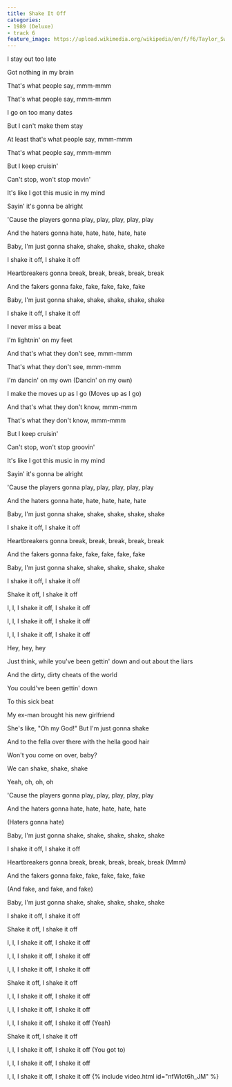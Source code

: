 ```yaml
---
title: Shake It Off
categories:
- 1989 (Deluxe)
- track 6
feature_image: https://upload.wikimedia.org/wikipedia/en/f/f6/Taylor_Swift_-_1989.png
--- 
```

I stay out too late

Got nothing in my brain

That's what people say, mmm-mmm

That's what people say, mmm-mmm

I go on too many dates

But I can't make them stay

At least that's what people say, mmm-mmm

That's what people say, mmm-mmm

But I keep cruisin'

Can't stop, won't stop movin'

It's like I got this music in my mind

Sayin' it's gonna be alright

'Cause the players gonna play, play, play, play, play

And the haters gonna hate, hate, hate, hate, hate

Baby, I'm just gonna shake, shake, shake, shake, shake

I shake it off, I shake it off

Heartbreakers gonna break, break, break, break, break

And the fakers gonna fake, fake, fake, fake, fake

Baby, I'm just gonna shake, shake, shake, shake, shake

I shake it off, I shake it off

I never miss a beat

I'm lightnin' on my feet

And that's what they don't see, mmm-mmm

That's what they don't see, mmm-mmm

I'm dancin' on my own (Dancin' on my own)

I make the moves up as I go (Moves up as I go)

And that's what they don't know, mmm-mmm

That's what they don't know, mmm-mmm

But I keep cruisin'

Can't stop, won't stop groovin'

It's like I got this music in my mind

Sayin' it's gonna be alright

'Cause the players gonna play, play, play, play, play

And the haters gonna hate, hate, hate, hate, hate

Baby, I'm just gonna shake, shake, shake, shake, shake

I shake it off, I shake it off

Heartbreakers gonna break, break, break, break, break

And the fakers gonna fake, fake, fake, fake, fake

Baby, I'm just gonna shake, shake, shake, shake, shake

I shake it off, I shake it off

Shake it off, I shake it off

I, I, I shake it off, I shake it off

I, I, I shake it off, I shake it off

I, I, I shake it off, I shake it off

Hey, hey, hey

Just think, while you've been gettin' down and out about the liars

And the dirty, dirty cheats of the world

You could've been gettin' down

To this sick beat

My ex-man brought his new girlfriend

She's like, "Oh my God!" But I'm just gonna shake

And to the fella over there with the hella good hair

Won't you come on over, baby?

We can shake, shake, shake

Yeah, oh, oh, oh

'Cause the players gonna play, play, play, play, play

And the haters gonna hate, hate, hate, hate, hate

(Haters gonna hate)

Baby, I'm just gonna shake, shake, shake, shake, shake

I shake it off, I shake it off

Heartbreakers gonna break, break, break, break, break (Mmm)

And the fakers gonna fake, fake, fake, fake, fake

(And fake, and fake, and fake)

Baby, I'm just gonna shake, shake, shake, shake, shake

I shake it off, I shake it off

Shake it off, I shake it off

I, I, I shake it off, I shake it off

I, I, I shake it off, I shake it off

I, I, I shake it off, I shake it off

Shake it off, I shake it off

I, I, I shake it off, I shake it off

I, I, I shake it off, I shake it off

I, I, I shake it off, I shake it off (Yeah)

Shake it off, I shake it off

I, I, I shake it off, I shake it off (You got to)

I, I, I shake it off, I shake it off

I, I, I shake it off, I shake it off
{% include video.html id="nfWlot6h_JM" %}